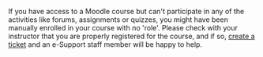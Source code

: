 If you have access to a Moodle course but can't participate in any of the activities like forums, assignments or quizzes, you might have been manually enrolled in your course with no 'role'. Please check with your instructor that you are properly registered for the course, and if so, [create a ticket](https://trinitywestern.teamdynamix.com/TDClient/Requests/ServiceCatalog?CategoryID=5436) and an e-Support staff member will be happy to help. 

